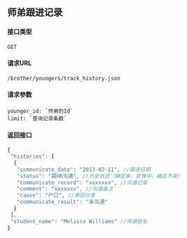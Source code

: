 ## 师弟跟进记录
#### 接口类型
	GET
#### 请求URL
	/brother/youngers/track_history.json
#### 请求参数
	younger_id: `师弟的Id`
	limit: `查询记录条数`
#### 返回接口
```js
{
 "histories": [
  {
   "communicate_date": "2013-02-11", //跟进日期
   "status": "需HR沟通", //历史状态（确定来、犹豫中、确定不来）
   "communicate_record": "xxxxxxx", //沟通记录
   "comment": "xxxxxxx", //沟通备注
   "cause": "户口", //原因分类
   "communicate_result": "未沟通"
  }
 ],
 "student_name": "Melissa Williams" //师弟姓名
}
```